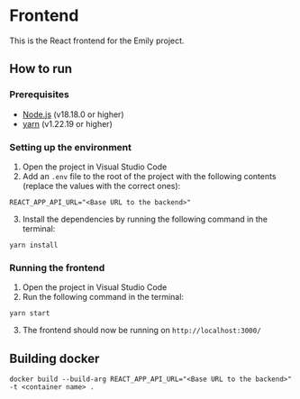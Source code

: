# Frontend
This is the React frontend for the Emily project.

## How to run
### Prerequisites
- [Node.js](https://nodejs.org/en/) (v18.18.0 or higher)
- [yarn](https://yarnpkg.com/) (v1.22.19 or higher)

### Setting up the environment
1. Open the project in Visual Studio Code
2. Add an `.env` file to the root of the project with the following contents (replace the values with the correct ones):
```
REACT_APP_API_URL="<Base URL to the backend>"
```
3. Install the dependencies by running the following command in the terminal:
```
yarn install
```

### Running the frontend
1. Open the project in Visual Studio Code
2. Run the following command in the terminal:
```
yarn start
```
3. The frontend should now be running on `http://localhost:3000/`

## Building docker

```
docker build --build-arg REACT_APP_API_URL="<Base URL to the backend>" -t <container name> .
```